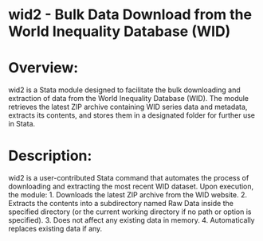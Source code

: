 # wid2 - Bulk Data Download from the World Inequality Database (WID)
# Overview:
wid2 is a Stata module designed to facilitate the bulk downloading and extraction of data from the World Inequality Database (WID). The module retrieves the latest ZIP archive containing WID series data and metadata, extracts its contents, and stores them in a designated folder for further use in Stata.

# Description:
wid2 is a user-contributed Stata command that automates the process of downloading and extracting the most recent WID dataset. Upon execution, the module:
    1. Downloads the latest ZIP archive from the WID website.
    2. Extracts the contents into a subdirectory named Raw Data inside the specified directory (or the current working directory if no path or option is specified).
    3. Does not affect any existing data in memory. 
    4. Automatically replaces existing data if any. 

